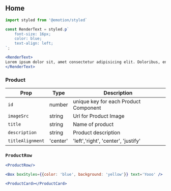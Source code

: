## Home


```jsx
import styled from '@emotion/styled`

const RenderText = styled.p`
    font-size: 16px;
    color: blue;
    text-align: left;
`;

<RenderText>
Lorem ipsum dolor sit, amet consectetur adipisicing elit. Doloribus, enim similique delectus laboriosam ratione libero, laudantium, voluptatum fugit asperiores cumque quis sint cum vero minus aut dolore molestias repellat quae
</RenderText>

```

### Product

Prop | Type | Description
---|---|---
`id` | number | unique key for each Product Component
`imageSrc` | string | Url for Product Image
`title` | string | Name of product
`description` | string | Product description
`titleAlignment`| 'center' |  'left','right', 'center', 'justify'


### `ProductRow`
```.jsx
<ProductRow/>
```

```.jsx
<Box boxStyles={{color: 'blue', background: 'yellow'}} text='Yooo' />
```


```.jsx
<ProductCard></ProductCard>
```